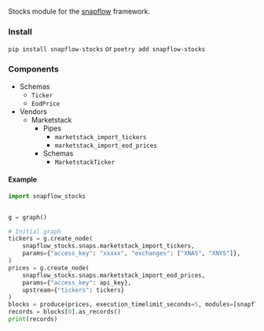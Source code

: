 Stocks module for the [snapflow](https://github.com/kvh/snapflow) framework.

### Install

`pip install snapflow-stocks` or `poetry add snapflow-stocks`

### Components

- Schemas
  - `Ticker`
  - `EodPrice`
- Vendors
  - Marketstack
    - Pipes
      - `marketstack_import_tickers`
      - `marketstack_import_eod_prices`
    - Schemas
      - `MarketstackTicker`

#### Example

```python
import snapflow_stocks


g = graph()

# Initial graph
tickers = g.create_node(
    snapflow_stocks.snaps.marketstack_import_tickers,
    params={"access_key": "xxxxx", "exchanges": ["XNAS", "XNYS"]},
)
prices = g.create_node(
    snapflow_stocks.snaps.marketstack_import_eod_prices,
    params={"access_key": api_key},
    upstream={"tickers": tickers}
)
blocks = produce(prices, execution_timelimit_seconds=5, modules=[snapflow_stocks])
records = blocks[0].as_records()
print(records)
```
